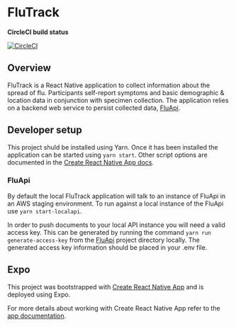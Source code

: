 # FluTrack

**CircleCI build status**

[![CircleCI](https://circleci.com/gh/AudereNow/audere.svg?style=svg&circle-token=58430dd777deb478fd971a19ae00e94e5b0d9977)](https://circleci.com/gh/AudereNow/audere)

## Overview

FluTrack is a React Native application to collect information about the spread of flu. Participants self-report symptoms and basic demographic & location data in conjunction with specimen collection. The application relies on a backend web service to persist collected data, [FluApi](https://github.com/AudereNow/audere/tree/master/FluApi).

## Developer setup

This project shuld be installed using Yarn. Once it has been installed the application can be started using `yarn start`. Other script options are documented in the [Create React Native App docs](https://github.com/AudereNow/audere/blob/master/FluTrack/APP.md).

### FluApi

By default the local FluTrack application will talk to an instance of FluApi in an AWS staging environment. To run against a local instance of the FluApi use `yarn start-localapi`.

In order to push documents to your local API instance you will need a valid access key. This can be generated by running the command `yarn run generate-access-key` from the [FluApi](https://github.com/AudereNow/audere/tree/master/FluApi) project directory locally. The generated access key information should be placed in your .env file.

## Expo

This project was bootstrapped with [Create React Native App](https://github.com/react-community/create-react-native-app) and is deployed using Expo.

For more details about working with Create React Native App refer to the [app documentation](https://github.com/AudereNow/audere/blob/master/FluTrack/APP.md).
